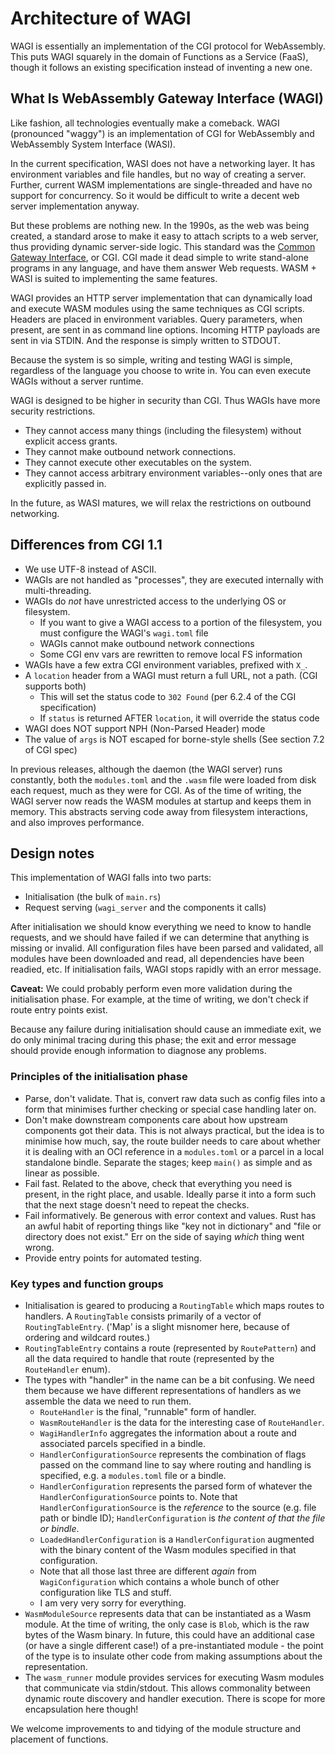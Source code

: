 # Architecture of WAGI

WAGI is essentially an implementation of the CGI protocol for WebAssembly.
This puts WAGI squarely in the domain of Functions as a Service (FaaS),
though it follows an existing specification instead of inventing a new one.

## What Is WebAssembly Gateway Interface (WAGI)

Like fashion, all technologies eventually make a comeback.
WAGI (pronounced "waggy") is an implementation of CGI for WebAssembly and
WebAssembly System Interface (WASI).

In the current specification, WASI does not have a networking layer.
It has environment variables and file handles, but no way of creating a server.
Further, current WASM implementations are single-threaded and have no support for concurrency.
So it would be difficult to write a decent web server implementation anyway.

But these problems are nothing new.
In the 1990s, as the web was being created, a standard arose to make it easy to attach scripts to a web server, thus providing dynamic server-side logic.
This standard was the [Common Gateway Interface](https://tools.ietf.org/html/rfc3875), or CGI.
CGI made it dead simple to write stand-alone programs in any language, and have them answer Web requests.
WASM + WASI is suited to implementing the same features.

WAGI provides an HTTP server implementation that can dynamically load and execute WASM modules using the same techniques as CGI scripts.
Headers are placed in environment variables.
Query parameters, when present, are sent in as command line options.
Incoming HTTP payloads are sent in via STDIN.
And the response is simply written to STDOUT.

Because the system is so simple, writing and testing WAGI is simple, regardless of the language you choose to write in.
You can even execute WAGIs without a server runtime.

WAGI is designed to be higher in security than CGI.
Thus WAGIs have more security restrictions.

- They cannot access many things (including the filesystem) without explicit access grants.
- They cannot make outbound network connections.
- They cannot execute other executables on the system.
- They cannot access arbitrary environment variables--only ones that are explicitly passed in.

In the future, as WASI matures, we will relax the restrictions on outbound networking.

## Differences from CGI 1.1

- We use UTF-8 instead of ASCII.
- WAGIs are not handled as "processes", they are executed internally with multi-threading.
- WAGIs do _not_ have unrestricted access to the underlying OS or filesystem.
  * If you want to give a WAGI access to a portion of the filesystem, you must configure the WAGI's `wagi.toml` file
  * WAGIs cannot make outbound network connections
  * Some CGI env vars are rewritten to remove local FS information
- WAGIs have a few extra CGI environment variables, prefixed with `X_`.
- A `location` header from a WAGI must return a full URL, not a path. (CGI supports both)
  * This will set the status code to `302 Found` (per 6.2.4 of the CGI specification)
  * If `status` is returned AFTER `location`, it will override the status code
- WAGI does NOT support NPH (Non-Parsed Header) mode
- The value of `args` is NOT escaped for borne-style shells (See section 7.2 of CGI spec)

In previous releases, although the daemon (the WAGI server) runs constantly,
both the `modules.toml` and the `.wasm` file were loaded from disk each request, much as they were for CGI.
As of the time of writing, the WAGI server now reads the WASM modules at startup and keeps
them in memory.  This abstracts serving code away from filesystem interactions, and also
improves performance.

## Design notes

This implementation of WAGI falls into two parts:

* Initialisation (the bulk of `main.rs`)
* Request serving (`wagi_server` and the components it calls)

After initialisation we should know everything we need to know to handle requests,
and we should have failed if we can determine that anything is missing or
invalid. All configuration files have been parsed and validated, all modules have
been downloaded and read, all dependencies have been readied, etc.  If initialisation
fails, WAGI stops rapidly with an error message.

**Caveat:** We could probably perform even more validation during the initialisation
phase. For example, at the time of writing, we don't check if route entry points
exist.

Because any failure during initialisation should cause an immediate exit, we do
only minimal tracing during this phase; the exit and error message should provide
enough information to diagnose any problems.

### Principles of the initialisation phase

* Parse, don't validate.  That is, convert raw data such as config files into a
  form that minimises further checking or special case handling later on.
* Don't make downstream components care about how upstream components got their
  data.  This is not always practical, but the idea is to minimise how much, say,
  the route builder needs to care about whether it is dealing with an OCI reference
  in a `modules.toml` or a parcel in a local standalone bindle. Separate the stages;
  keep `main()` as simple and as linear as possible.
* Fail fast.  Related to the above, check that everything
  you need is present, in the right place, and usable.  Ideally parse it into
  a form such that the next stage doesn't need to repeat the checks.
* Fail informatively.  Be generous with error context and values.  Rust has
  an awful habit of reporting things like "key not in dictionary" and "file
  or directory does not exist."  Err on the side of saying _which_ thing
  went wrong.
* Provide entry points for automated testing.

### Key types and function groups

* Initialisation is geared to producing a `RoutingTable` which maps routes to handlers.
  A `RoutingTable` consists primarily of a vector of `RoutingTableEntry`. ('Map' is
  a slight misnomer here, because of ordering and wildcard routes.)
* `RoutingTableEntry` contains a route (represented by `RoutePattern`) and all the data
  required to handle that route (represented by the `RouteHandler` enum).
* The types with "handler" in the name can be a bit confusing.  We need them because
  we have different representations of handlers as we assemble the data we need to
  run them.
  - `RouteHandler` is the final, "runnable" form of handler.
  - `WasmRouteHandler` is the data for the interesting case of `RouteHandler`.
  - `WagiHandlerInfo` aggregates the information about a route and associated parcels
    specified in a bindle.
  - `HandlerConfigurationSource` represents the combination of flags passed on the
    command line to say where routing and handling is specified, e.g. a `modules.toml`
    file or a bindle.
  - `HandlerConfiguration` represents the parsed form of whatever the
    `HandlerConfigurationSource` points to. Note that `HandlerConfigurationSource` is the
    _reference_ to the source (e.g. file path or bindle ID); `HandlerConfiguration` is
    _the content of that the file or bindle_.
  - `LoadedHandlerConfiguration` is a `HandlerConfiguration` augmented with the binary
    content of the Wasm modules specified in that configuration.
  - Note that all those last three are different _again_ from `WagiConfiguration`
    which contains a whole bunch of other configuration like TLS and stuff.
  - I am very very sorry for everything.
* `WasmModuleSource` represents data that can be instantiated as a Wasm module. At the
  time of writing, the only case is `Blob`, which is the raw bytes of the Wasm binary.
  In future, this could have an additional case (or have a single different case!) of
  a pre-instantiated module - the point of the type is to insulate other code from making
  assumptions about the representation.
* The `wasm_runner` module provides services for executing Wasm modules that communicate
  via stdin/stdout.  This allows commonality between dynamic route discovery and handler
  execution.  There is scope for more encapsulation here though!

We welcome improvements to and tidying of the module structure and placement of
functions.
